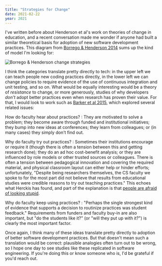 ```yaml
---
title: "Strategies for Change"
date: 2021-02-22
year: 2021
---
```


I've written before
about Henderson et al's work on theories of change in education,
and a recent conversation made me wonder if anyone had built a similar theoretical basis
for adoption of new software development practices.
This diagram from [Borrego & Henderson 2014](https://onlinelibrary.wiley.com/doi/abs/10.1002/jee.20040)
sums up the kind of model I'm looking for:

<div align="central">
<img src="{{ '/files/2021/borrego-henderson-change-strategies.svg' | relative_url }}" alt="Borrego & Henderson change strategies" />
</div>

I think the categories translate pretty directly to tech:
in the upper left we can teach people new coding practices directly,
in the lower left we can change policies to require evidence of the use of continuous integration and unit testing,
and so on.
What would be equally interesting would be a theory of *resistance* to change,
or more generously,
studies of why developers *don't* adopt better practices
even when research has proven their value.
For that,
I would look to work such as [Barker et al 2015](https://dl.acm.org/doi/10.1145/2676723.2677282),
which explored several related issues:

How do faculty hear about practices?
:   They are motivated to solve a problem;
    they become aware through funded and institutional initiatives;
    they bump into new ideas at conferences;
    they learn from colleagues;
    or (in many cases) they simply don't find out.

Why do faculty try out practices?
:   Sometimes their institutions encourage or require it
    (though there is often a tension between this and getting research done);
    they do an ad hoc cost-benefit analysis;
    or they are influenced by role models or other trusted sources or colleagues.
    There is often a tension between pedagogical innovation and covering the required material,
    and physical classroom layout can either help or hinder efforts;
    unfortunately,
    "Despite being researchers themselves,
    the CS faculty we spoke to for the most part did not believe
    that results from educational studies were credible reasons to try out teaching practices."
    This echoes what Herckis has found,
    and part of the explanation is that
    [people are afraid of looking stupid](https://www.insidehighered.com/news/2017/07/06/anthropologist-studies-why-professors-dont-adopt-innovative-teaching-methods).

Why do faculty keep using practices?
:   "Perhaps the single strongest kind of evidence that supports a decision to routinize practices was student feedback."
    Requirements from funders and faculty buy-in are also important,
    but "do the students like it?" (or "will they put up with it?") is clearly the most important factor.

Once again,
I think many of these ideas translate pretty directly to adoption of better software development practices.
But that doesn't mean such a translation would be correct:
plausible analogies often turn out to be wrong,
so I hope one day to see studies like these replicated in software engineering.
If you're doing this or know someone who is,
I'd be grateful if you'd reach out.
